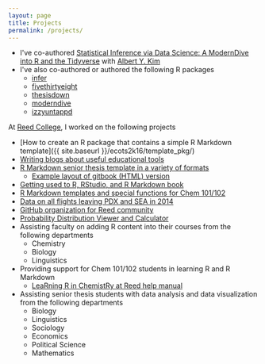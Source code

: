 ```yaml
---
layout: page
title: Projects
permalink: /projects/
---
```


- I've co-authored [Statistical Inference via Data Science: A ModernDive into R and the Tidyverse](https://www.moderndive.com) with [Albert Y. Kim](https://rudeboybert.rbind.io)
- I've also co-authored or authored the following R packages
  - [infer](https://infer.netlify.com)
  - [fivethirtyeight](https://fivethirtyeight-r.netlify.com)
  - [thesisdown](https://github.com/ismayc/thesisdown)
  - [moderndive](https://moderndive.github.io/moderndive)
  - [izzyuntappd](https://github.com/ismayc/izzyuntappd)

At [Reed College](www.reed.edu), I worked on the following projects

  - [How to create an R package that contains a simple R Markdown template]({{ site.baseurl }}/ecots2k16/template_pkg/)
  - [Writing blogs about useful educational tools](http://blogs.reed.edu/ed-tech/author/cismay/)
  - [R Markdown senior thesis template in a variety of formats](http://github.com/ismayc/thesisdown)
      + [Example layout of gitbook (HTML) version](http://ismayc.github.io/thesisdown_book)
  - [Getting used to R, RStudio, and R Markdown book](https://rbasics.netlify.com)
  - [R Markdown templates and special functions for Chem 101/102](http://github.com/ismayc/chemistr)
  - [Data on all flights leaving PDX and SEA in 2014](http://github.com/ismayc/pnwflights14)
  - [GitHub organization for Reed community](http://github.com/Reedies)
  - [Probability Distribution Viewer and Calculator](http://ismay.shinyapps.io/ProbApp)
  - Assisting faculty on adding R content into their courses from the following departments
      - Chemistry
      - Biology
      - Linguistics
  - Providing support for Chem 101/102 students in learning R and R Markdown
      + [LeaRning R in ChemistRy at Reed help manual](http://ismayc.github.io/chemistr-book)
  - Assisting senior thesis students with data analysis and data visualization from the following departments
      - Biology
      - Linguistics
      - Sociology
      - Economics
      - Political Science
      - Mathematics
